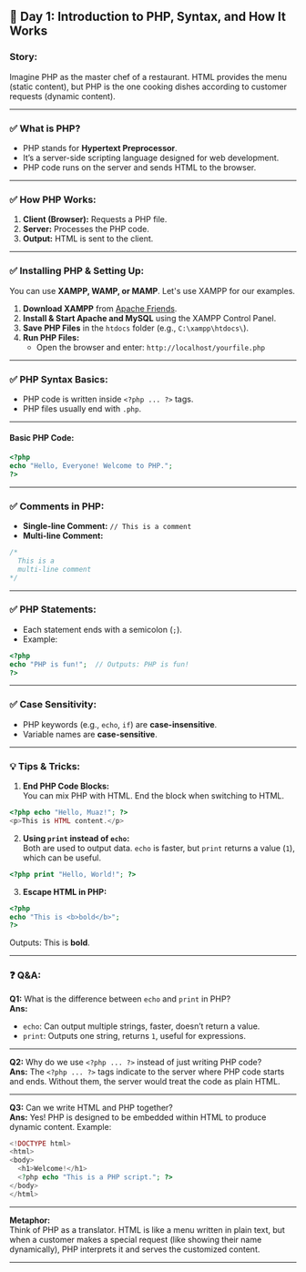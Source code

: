 

## 📅 **Day 1: Introduction to PHP, Syntax, and How It Works**  
### **Story:**  
Imagine PHP as the master chef of a restaurant. HTML provides the menu (static content), but PHP is the one cooking dishes according to customer requests (dynamic content).  

---

### ✅ **What is PHP?**  
- PHP stands for **Hypertext Preprocessor**.  
- It’s a server-side scripting language designed for web development.  
- PHP code runs on the server and sends HTML to the browser.  

---

### ✅ **How PHP Works:**  
1. **Client (Browser):** Requests a PHP file.  
2. **Server:** Processes the PHP code.  
3. **Output:** HTML is sent to the client.  

---

### ✅ **Installing PHP & Setting Up:**  
You can use **XAMPP, WAMP, or MAMP**. Let's use XAMPP for our examples.  

1. **Download XAMPP** from [Apache Friends](https://www.apachefriends.org/).  
2. **Install & Start Apache and MySQL** using the XAMPP Control Panel.  
3. **Save PHP Files** in the `htdocs` folder (e.g., `C:\xampp\htdocs\`).  
4. **Run PHP Files:**  
   - Open the browser and enter: `http://localhost/yourfile.php`  

---

### ✅ **PHP Syntax Basics:**  
- PHP code is written inside `<?php ... ?>` tags.  
- PHP files usually end with `.php`.  

---

#### **Basic PHP Code:**  
```php
<?php
echo "Hello, Everyone! Welcome to PHP.";
?>
```
---

### ✅ **Comments in PHP:**  
- **Single-line Comment:** `// This is a comment`  
- **Multi-line Comment:**  
```php
/*
  This is a
  multi-line comment
*/
```

---

### ✅ **PHP Statements:**  
- Each statement ends with a semicolon (`;`).  
- Example:  
```php
<?php
echo "PHP is fun!";  // Outputs: PHP is fun!
?>
```

---

### ✅ **Case Sensitivity:**  
- PHP keywords (e.g., `echo`, `if`) are **case-insensitive**.  
- Variable names are **case-sensitive**.  

---

### 💡 **Tips & Tricks:**  
1. **End PHP Code Blocks:**  
   You can mix PHP with HTML. End the block when switching to HTML.  
```php
<?php echo "Hello, Muaz!"; ?>
<p>This is HTML content.</p>
```

2. **Using `print` instead of `echo`:**  
   Both are used to output data. `echo` is faster, but `print` returns a value (`1`), which can be useful.  
```php
<?php print "Hello, World!"; ?>
```

3. **Escape HTML in PHP:**  
```php
<?php
echo "This is <b>bold</b>";
?>
```
Outputs: This is **bold**.  

---


### ❓ **Q&A:**  
**Q1:** What is the difference between `echo` and `print` in PHP?  
**Ans:**  
- `echo`: Can output multiple strings, faster, doesn’t return a value.  
- `print`: Outputs one string, returns `1`, useful for expressions.  

---

**Q2:** Why do we use `<?php ... ?>` instead of just writing PHP code?  
**Ans:** The `<?php ... ?>` tags indicate to the server where PHP code starts and ends. Without them, the server would treat the code as plain HTML.  

---

**Q3:** Can we write HTML and PHP together?  
**Ans:** Yes! PHP is designed to be embedded within HTML to produce dynamic content. Example:  

```php
<!DOCTYPE html>
<html>
<body>
  <h1>Welcome!</h1>
  <?php echo "This is a PHP script."; ?>
</body>
</html>
```

---

**Metaphor:**  
Think of PHP as a translator. HTML is like a menu written in plain text, but when a customer makes a special request (like showing their name dynamically), PHP interprets it and serves the customized content.  

---

